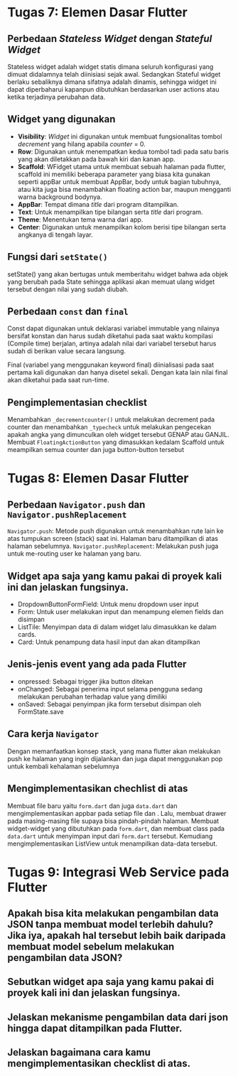 # Tugas 7: Elemen Dasar Flutter
 
## Perbedaan _Stateless Widget_ dengan _Stateful Widget_
Stateless widget adalah widget statis dimana seluruh konfigurasi yang dimuat didalamnya telah diinisiasi sejak awal. Sedangkan Stateful widget berlaku sebaliknya dimana sifatnya adalah dinamis, sehingga widget ini dapat diperbaharui kapanpun dibutuhkan berdasarkan user actions atau ketika terjadinya perubahan data.

## Widget yang digunakan
- **Visibility**: _Widget_ ini digunakan untuk membuat fungsionalitas tombol _decrement_ yang hilang apabila _counter_ = 0.
- **Row**: Digunakan untuk menempatkan kedua tombol tadi pada satu baris yang akan diletakkan pada bawah kiri dan kanan app.
- **Scaffold**: WFidget utama untuk membuat sebuah halaman pada flutter, scaffold ini memiliki beberapa parameter yang biasa kita gunakan seperti appBar untuk membuat AppBar, body untuk bagian tubuhnya, atau kita juga bisa menambahkan floating action bar, maupun mengganti warna background bodynya.
- **AppBar**: Tempat dimana _title_ dari program ditampilkan.
- **Text**: Untuk menampilkan tipe bilangan serta _title_ dari program.
- **Theme**: Menentukan tema warna dari app.
- **Center**: Digunakan untuk menampilkan kolom berisi tipe bilangan serta angkanya di tengah layar.

## Fungsi dari ```setState()```
setState() yang akan bertugas untuk memberitahu widget bahwa ada objek yang berubah pada State sehingga aplikasi akan memuat ulang widget tersebut dengan nilai yang sudah diubah.

## Perbedaan ```const``` dan ```final```
Const dapat digunakan untuk deklarasi variabel immutable yang nilainya bersifat konstan dan harus sudah diketahui pada saat waktu kompilasi (Compile time) berjalan, artinya adalah nilai dari variabel tersebut harus sudah di berikan value secara langsung.

Final (variabel yang menggunakan keyword final) diinialisasi pada saat pertama kali digunakan dan hanya disetel sekali. Dengan kata lain nilai final akan diketahui pada saat run-time.

## Pengimplementasian checklist
Menambahkan ```_decrementcounter()``` untuk melakukan decrement pada counter dan menambahkan ```_typecheck``` untuk melakukan pengecekan apakah angka yang dimunculkan oleh widget tersebut GENAP atau GANJIL. Membuat ```FloatingActionButton``` yang dimasukkan kedalam Scaffold untuk meampilkan semua counter dan juga button-button tersebut

# Tugas 8: Elemen Dasar Flutter

## Perbedaan ```Navigator.push``` dan ```Navigator.pushReplacement```
```Navigator.push```: Metode push digunakan untuk menambahkan rute lain ke atas tumpukan screen (stack) saat ini. Halaman baru ditampilkan di atas halaman sebelumnya.
```Navigator.pushReplacement```: Melakukan push juga untuk me-routing user ke halaman yang baru.

## Widget apa saja yang kamu pakai di proyek kali ini dan jelaskan fungsinya.
- DropdownButtonFormField: Untuk menu dropdown user input
- Form: Untuk user melakukan input dan menampung elemen fields dan disimpan
- ListTile: Menyimpan data di dalam widget lalu dimasukkan ke dalam cards.
- Card: Untuk penampung data hasil input dan akan ditampilkan

## Jenis-jenis event yang ada pada Flutter
- onpressed: Sebagai trigger jika button ditekan
- onChanged: Sebagai penerima input selama pengguna sedang melakukan perubahan terhadap value yang dimiliki
- onSaved: Sebagai penyimpan jika form tersebut disimpan oleh FormState.save

## Cara kerja ```Navigator```
Dengan memanfaatkan konsep stack, yang mana flutter akan melakukan push ke halaman yang ingin dijalankan dan juga dapat menggunakan pop untuk kembali kehalaman sebelumnya

## Mengimplementasikan chechlist di atas
Membuat file baru yaitu ```form.dart``` dan juga ```data.dart``` dan mengimplementasikan appbar pada setiap file dan . Lalu,  membuat drawer pada masing-masing file supaya bisa pindah-pindah halaman. Membuat widget-widget yang dibutuhkan pada ```form.dart```, dan membuat class pada ```data.dart``` untuk menyimpan input dari ```form.dart``` tersebut. Kemudiang mengimplementasikan ListView untuk menampilkan data-data tersebut.

# Tugas 9: Integrasi Web Service pada Flutter

## Apakah bisa kita melakukan pengambilan data JSON tanpa membuat model terlebih dahulu? Jika iya, apakah hal tersebut lebih baik daripada membuat model sebelum melakukan pengambilan data JSON?

## Sebutkan widget apa saja yang kamu pakai di proyek kali ini dan jelaskan fungsinya.

## Jelaskan mekanisme pengambilan data dari json hingga dapat ditampilkan pada Flutter.

## Jelaskan bagaimana cara kamu mengimplementasikan checklist di atas.

